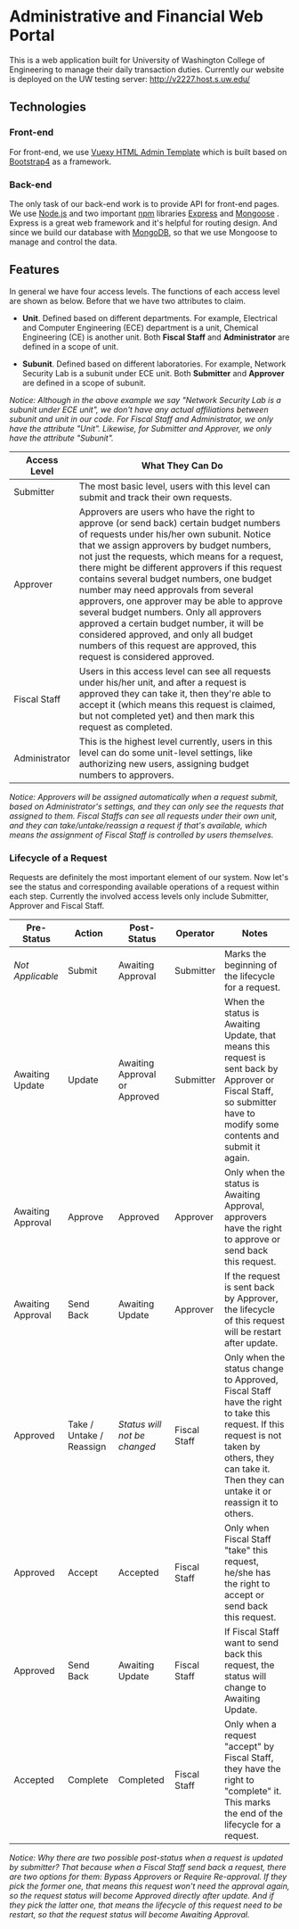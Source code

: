 # Administrative and Financial Web Portal

This is a web application built for University of Washington College of Engineering to manage their daily transaction duties. Currently our website is deployed on the UW testing server: http://v2227.host.s.uw.edu/

## Technologies

### Front-end

For front-end, we use [Vuexy HTML Admin Template](https://pixinvent.com/demo/vuexy-html-bootstrap-admin-template/documentation) which is built based on [Bootstrap4](https://getbootstrap.com/) as a framework.

### Back-end

The only task of our back-end work is to provide API for front-end pages. We use [Node.js](https://nodejs.org/en/) and two important [npm](https://www.npmjs.com/) libraries [Express](http://expressjs.com/) and [Mongoose](https://mongoosejs.com/) . Express is a great web framework and it's helpful for routing design. And since we build our database with [MongoDB](https://www.mongodb.com/), so that we use Mongoose to manage and control the data.

## Features

In general we have four access levels. The functions of each access level are shown as below. Before that we have two attributes to claim.

* **Unit**. Defined based on different departments. For example, Electrical and Computer Engineering (ECE) department is a unit, Chemical Engineering (CE) is another unit. Both **Fiscal Staff** and **Administrator** are defined in a scope of unit.

* **Subunit**. Defined based on different laboratories. For example, Network Security Lab is a subunit under ECE unit. Both **Submitter** and **Approver** are defined in a scope of subunit.

*Notice: Although in the above example we say "Network Security Lab is a subunit under ECE unit", we don't have any actual affiliations between subunit and unit in our code. For Fiscal Staff and Administrator, we only have the attribute "Unit". Likewise, for Submitter and Approver, we only have the attribute "Subunit".*

| Access Level  | What They Can Do                                             |
| ------------- | ------------------------------------------------------------ |
| Submitter     | The most basic level, users with this level can submit and track their own requests. |
| Approver      | Approvers are users who have the right to approve (or send back) certain budget numbers of requests under his/her own subunit. Notice that we assign approvers by budget numbers, not just the requests, which means for a request, there might be different approvers if this request contains several budget numbers, one budget number may need approvals from several approvers, one approver may be able to approve several budget numbers. Only all approvers approved a certain budget number, it will be considered approved, and only all budget numbers of this request are approved, this request is considered approved. |
| Fiscal Staff  | Users in this access level can see all requests under his/her unit, and after a request is approved they can take it, then they're able to accept it (which means this request is claimed, but not completed yet) and then mark this request as completed. |
| Administrator | This is the highest level currently, users in this level can do some unit-level settings, like authorizing new users, assigning budget numbers to approvers. |

*Notice: Approvers will be assigned automatically when a request submit, based on Administrator's settings, and they can only see the requests that assigned to them. Fiscal Staffs can see all requests under their own unit, and they can take/untake/reassign a request if that's available, which means the assignment of Fiscal Staff is controlled by users themselves.*

### Lifecycle of a Request

Requests are definitely the most important element of our system. Now let's see the status and corresponding available operations of a request within each step. Currently the involved access levels only include Submitter, Approver and Fiscal Staff.

| Pre-Status        | Action                   | Post-Status                   | Operator     | Notes                                                        |
| ----------------- | ------------------------ | ----------------------------- | ------------ | ------------------------------------------------------------ |
| *Not Applicable*  | Submit                   | Awaiting Approval             | Submitter    | Marks the beginning of the lifecycle for a request.          |
| Awaiting Update   | Update                   | Awaiting Approval or Approved | Submitter    | When the status is Awaiting Update, that means this request is sent back by Approver or Fiscal Staff, so submitter have to modify some contents and submit it again. |
| Awaiting Approval | Approve                  | Approved                      | Approver     | Only when the status is Awaiting Approval, approvers have the right to approve or send back this request. |
| Awaiting Approval | Send Back                | Awaiting Update               | Approver     | If the request is sent back by Approver, the lifecycle of this request will be restart after update. |
| Approved          | Take / Untake / Reassign | *Status will not be changed*  | Fiscal Staff | Only when the status change to Approved, Fiscal Staff have the right to take this request. If this request is not taken by others, they can take it. Then they can untake it or reassign it to others. |
| Approved          | Accept                   | Accepted                      | Fiscal Staff | Only when Fiscal Staff "take" this request, he/she has the right to accept or send back this request. |
| Approved          | Send Back                | Awaiting Update               | Fiscal Staff | If Fiscal Staff want to send back this request, the status will change to Awaiting Update. |
| Accepted          | Complete                 | Completed                     | Fiscal Staff | Only when a request "accept" by Fiscal Staff, they have the right to "complete" it. This marks the end of the lifecycle for a request. |

*Notice: Why there are two possible post-status when a request is updated by submitter? That because when a Fiscal Staff send back a request, there are two options for them: Bypass Approvers or Require Re-approval. If they pick the former one, that means this request won't need the approval again, so the request status will become Approved directly after update. And if they pick the latter one, that means the lifecycle of this request need to be restart, so that the request status will become Awaiting Approval.*

